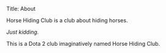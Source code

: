 Title: About

Horse Hiding Club is a club about hiding horses.

*Just kidding.*

This is a Dota 2 club imaginatively named Horse Hiding Club.